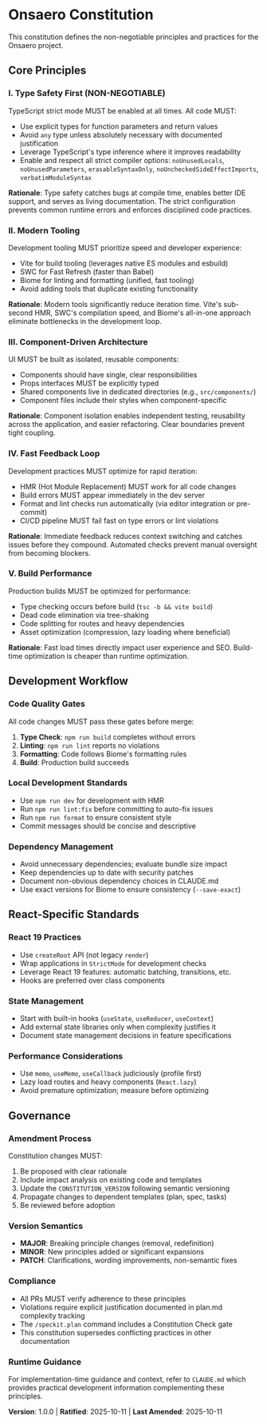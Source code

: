 <!--
Sync Impact Report - Constitution Update
=========================================
Version Change: Initial → 1.0.0
Change Type: MAJOR (Initial constitution ratification)

Principles Defined:
  - Type Safety First
  - Modern Tooling
  - Component-Driven Architecture
  - Fast Feedback Loop
  - Build Performance

Templates Status:
  ✅ plan-template.md - Reviewed, compatible with constitution check section
  ✅ spec-template.md - Reviewed, requirements align with principles
  ✅ tasks-template.md - Reviewed, task organization supports all principles

Follow-up Items: None
-->

# Onsaero Constitution

This constitution defines the non-negotiable principles and practices for the Onsaero project.

## Core Principles

### I. Type Safety First (NON-NEGOTIABLE)

TypeScript strict mode MUST be enabled at all times. All code MUST:
- Use explicit types for function parameters and return values
- Avoid `any` type unless absolutely necessary with documented justification
- Leverage TypeScript's type inference where it improves readability
- Enable and respect all strict compiler options: `noUnusedLocals`, `noUnusedParameters`, `erasableSyntaxOnly`, `noUncheckedSideEffectImports`, `verbatimModuleSyntax`

**Rationale**: Type safety catches bugs at compile time, enables better IDE support, and serves as living documentation. The strict configuration prevents common runtime errors and enforces disciplined code practices.

### II. Modern Tooling

Development tooling MUST prioritize speed and developer experience:
- Vite for build tooling (leverages native ES modules and esbuild)
- SWC for Fast Refresh (faster than Babel)
- Biome for linting and formatting (unified, fast tooling)
- Avoid adding tools that duplicate existing functionality

**Rationale**: Modern tools significantly reduce iteration time. Vite's sub-second HMR, SWC's compilation speed, and Biome's all-in-one approach eliminate bottlenecks in the development loop.

### III. Component-Driven Architecture

UI MUST be built as isolated, reusable components:
- Components should have single, clear responsibilities
- Props interfaces MUST be explicitly typed
- Shared components live in dedicated directories (e.g., `src/components/`)
- Component files include their styles when component-specific

**Rationale**: Component isolation enables independent testing, reusability across the application, and easier refactoring. Clear boundaries prevent tight coupling.

### IV. Fast Feedback Loop

Development practices MUST optimize for rapid iteration:
- HMR (Hot Module Replacement) MUST work for all code changes
- Build errors MUST appear immediately in the dev server
- Format and lint checks run automatically (via editor integration or pre-commit)
- CI/CD pipeline MUST fail fast on type errors or lint violations

**Rationale**: Immediate feedback reduces context switching and catches issues before they compound. Automated checks prevent manual oversight from becoming blockers.

### V. Build Performance

Production builds MUST be optimized for performance:
- Type checking occurs before build (`tsc -b && vite build`)
- Dead code elimination via tree-shaking
- Code splitting for routes and heavy dependencies
- Asset optimization (compression, lazy loading where beneficial)

**Rationale**: Fast load times directly impact user experience and SEO. Build-time optimization is cheaper than runtime optimization.

## Development Workflow

### Code Quality Gates

All code changes MUST pass these gates before merge:
1. **Type Check**: `npm run build` completes without errors
2. **Linting**: `npm run lint` reports no violations
3. **Formatting**: Code follows Biome's formatting rules
4. **Build**: Production build succeeds

### Local Development Standards

- Use `npm run dev` for development with HMR
- Run `npm run lint:fix` before committing to auto-fix issues
- Run `npm run format` to ensure consistent style
- Commit messages should be concise and descriptive

### Dependency Management

- Avoid unnecessary dependencies; evaluate bundle size impact
- Keep dependencies up to date with security patches
- Document non-obvious dependency choices in CLAUDE.md
- Use exact versions for Biome to ensure consistency (`--save-exact`)

## React-Specific Standards

### React 19 Practices

- Use `createRoot` API (not legacy `render`)
- Wrap applications in `StrictMode` for development checks
- Leverage React 19 features: automatic batching, transitions, etc.
- Hooks are preferred over class components

### State Management

- Start with built-in hooks (`useState`, `useReducer`, `useContext`)
- Add external state libraries only when complexity justifies it
- Document state management decisions in feature specifications

### Performance Considerations

- Use `memo`, `useMemo`, `useCallback` judiciously (profile first)
- Lazy load routes and heavy components (`React.lazy`)
- Avoid premature optimization; measure before optimizing

## Governance

### Amendment Process

Constitution changes MUST:
1. Be proposed with clear rationale
2. Include impact analysis on existing code and templates
3. Update the `CONSTITUTION_VERSION` following semantic versioning
4. Propagate changes to dependent templates (plan, spec, tasks)
5. Be reviewed before adoption

### Version Semantics

- **MAJOR**: Breaking principle changes (removal, redefinition)
- **MINOR**: New principles added or significant expansions
- **PATCH**: Clarifications, wording improvements, non-semantic fixes

### Compliance

- All PRs MUST verify adherence to these principles
- Violations require explicit justification documented in plan.md complexity tracking
- The `/speckit.plan` command includes a Constitution Check gate
- This constitution supersedes conflicting practices in other documentation

### Runtime Guidance

For implementation-time guidance and context, refer to `CLAUDE.md` which provides practical development information complementing these principles.

**Version**: 1.0.0 | **Ratified**: 2025-10-11 | **Last Amended**: 2025-10-11
